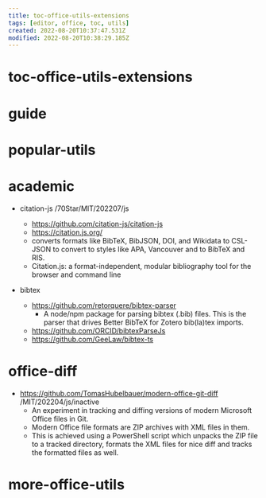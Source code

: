 ```yaml
---
title: toc-office-utils-extensions
tags: [editor, office, toc, utils]
created: 2022-08-20T10:37:47.531Z
modified: 2022-08-20T10:38:29.185Z
---
```


# toc-office-utils-extensions

# guide

# popular-utils

# academic

- citation-js /70Star/MIT/202207/js
  - https://github.com/citation-js/citation-js
  - https://citation.js.org/
  - converts formats like BibTeX, BibJSON, DOI, and Wikidata to CSL-JSON to convert to styles like APA, Vancouver and to BibTeX and RIS.
  - Citation.js: a format-independent, modular bibliography tool for the browser and command line

- bibtex
  - https://github.com/retorquere/bibtex-parser
    - A node/npm package for parsing bibtex (.bib) files. This is the parser that drives Better BibTeX for Zotero bib(la)tex imports.
  - https://github.com/ORCID/bibtexParseJs
  - https://github.com/GeeLaw/bibtex-ts
# office-diff
- https://github.com/TomasHubelbauer/modern-office-git-diff /MIT/202204/js/inactive
  - An experiment in tracking and diffing versions of modern Microsoft Office files in Git.
  - Modern Office file formats are ZIP archives with XML files in them.
  - This is achieved using a PowerShell script which unpacks the ZIP file to a tracked directory, formats the XML files for nice diff and tracks the formatted files as well.
# more-office-utils
